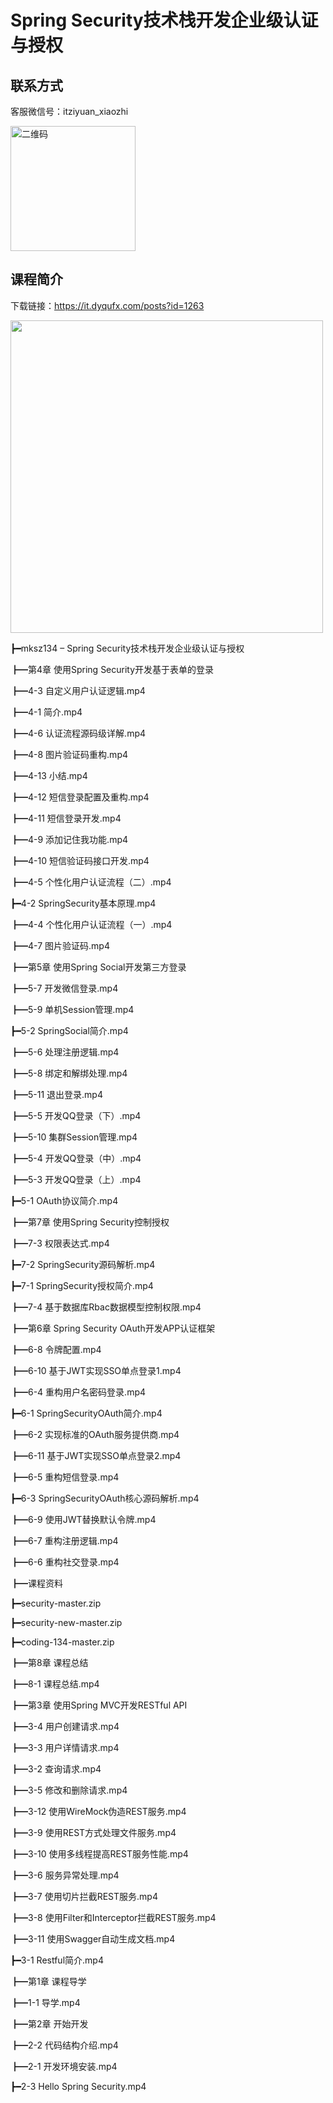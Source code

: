 # Spring Security技术栈开发企业级认证与授权

## 联系方式

客服微信号：itziyuan_xiaozhi

<img src="https://ziyuanyun.oss-cn-guangzhou.aliyuncs.com/common/20240614073449/666b82192834a.jpg" width="200" height="200" alt="二维码">

## 课程简介

下载链接：https://it.dyqufx.com/posts?id=1263

<img src="https://ziyuanyun.oss-cn-guangzhou.aliyuncs.com/yun/20240515153650/66446612a592b.jpg" width="500" alt="">

  ┣━mksz134 &#8211; Spring Security技术栈开发企业级认证与授权

 ┣━第4章 使用Spring Security开发基于表单的登录

 ┣━4-3 自定义用户认证逻辑.mp4

 ┣━4-1 简介.mp4

 ┣━4-6 认证流程源码级详解.mp4

 ┣━4-8 图片验证码重构.mp4

 ┣━4-13 小结.mp4

 ┣━4-12 短信登录配置及重构.mp4

 ┣━4-11 短信登录开发.mp4

 ┣━4-9 添加记住我功能.mp4

 ┣━4-10 短信验证码接口开发.mp4

 ┣━4-5 个性化用户认证流程（二）.mp4

 ┣━4-2 SpringSecurity基本原理.mp4

 ┣━4-4 个性化用户认证流程（一）.mp4

 ┣━4-7 图片验证码.mp4

 ┣━第5章 使用Spring Social开发第三方登录

 ┣━5-7 开发微信登录.mp4

 ┣━5-9 单机Session管理.mp4

 ┣━5-2 SpringSocial简介.mp4

 ┣━5-6 处理注册逻辑.mp4

 ┣━5-8 绑定和解绑处理.mp4

 ┣━5-11 退出登录.mp4

 ┣━5-5 开发QQ登录（下）.mp4

 ┣━5-10 集群Session管理.mp4

 ┣━5-4 开发QQ登录（中）.mp4

 ┣━5-3 开发QQ登录（上）.mp4

 ┣━5-1 OAuth协议简介.mp4

 ┣━第7章 使用Spring Security控制授权

 ┣━7-3 权限表达式.mp4

 ┣━7-2 SpringSecurity源码解析.mp4

 ┣━7-1 SpringSecurity授权简介.mp4

 ┣━7-4 基于数据库Rbac数据模型控制权限.mp4

 ┣━第6章 Spring Security OAuth开发APP认证框架

 ┣━6-8 令牌配置.mp4

 ┣━6-10 基于JWT实现SSO单点登录1.mp4

 ┣━6-4 重构用户名密码登录.mp4

 ┣━6-1 SpringSecurityOAuth简介.mp4

 ┣━6-2 实现标准的OAuth服务提供商.mp4

 ┣━6-11 基于JWT实现SSO单点登录2.mp4

 ┣━6-5 重构短信登录.mp4

 ┣━6-3 SpringSecurityOAuth核心源码解析.mp4

 ┣━6-9 使用JWT替换默认令牌.mp4

 ┣━6-7 重构注册逻辑.mp4

 ┣━6-6 重构社交登录.mp4

 ┣━课程资料

 ┣━security-master.zip

 ┣━security-new-master.zip

 ┣━coding-134-master.zip

 ┣━第8章 课程总结

 ┣━8-1 课程总结.mp4

 ┣━第3章 使用Spring MVC开发RESTful API

 ┣━3-4 用户创建请求.mp4

 ┣━3-3 用户详情请求.mp4

 ┣━3-2 查询请求.mp4

 ┣━3-5 修改和删除请求.mp4

 ┣━3-12 使用WireMock伪造REST服务.mp4

 ┣━3-9 使用REST方式处理文件服务.mp4

 ┣━3-10 使用多线程提高REST服务性能.mp4

 ┣━3-6 服务异常处理.mp4

 ┣━3-7 使用切片拦截REST服务.mp4

 ┣━3-8 使用Filter和Interceptor拦截REST服务.mp4

 ┣━3-11 使用Swagger自动生成文档.mp4

 ┣━3-1 Restful简介.mp4

 ┣━第1章 课程导学

 ┣━1-1 导学.mp4

 ┣━第2章 开始开发

 ┣━2-2 代码结构介绍.mp4

 ┣━2-1 开发环境安装.mp4

 ┣━2-3 Hello Spring Security.mp4

  